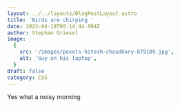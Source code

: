 ```yaml
---
layout: ../../layouts/BlogPostLayout.astro
title: 'Birds are chirping '
date: 2023-04-18T05:14:44.694Z
author: Stephan Griesel
image:
  {
    src: '/images/pexels-hitesh-choudhary-879109.jpg',
    alt: 'Guy on his laptop',
  }
draft: false
category: CSS
---
```


Yes what a noisy morning
